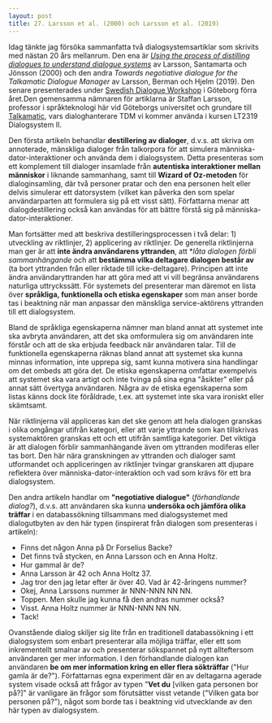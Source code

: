 ```yaml
---
layout: post
title: 27. Larsson et al. (2000) och Larsson et al. (2019)
---
```


Idag tänkte jag försöka sammanfatta två dialogsystemsartiklar som skrivits med nästan 20 års mellanrum. Den ena är [*Using the process of distilling dialogues to understand dialogue systems*](https://www.ida.liu.se/~arnjo82/papers/icslp-sllsaj-00.pdf) av Larsson, Santamarta och Jönsson (2000) och den andra *Towards negotiative dialogue for the Talkamatic Dialogue Manager* av Larsson, Berman och Hjelm (2019). Den senare presenterades under [Swedish Dialogue Workshop](https://sites.google.com/view/swedish-dialogue-workshop-2019/home) i Göteborg förra året.Den gemensamma nämnaren för artiklarna är Staffan Larsson, professor i språkteknologi här vid Göteborgs universitet och grundare till [Talkamatic](http://talkamatic.se/), vars dialoghanterare TDM vi kommer använda i kursen LT2319 Dialogsystem II.

Den första artikeln behandlar **destillering av dialoger**, d.v.s. att skriva om annoterade, mänskliga dialoger från talkorpora för att simulera människa-dator-interaktioner och använda dem i dialogsystem. Detta presenteras som ett komplement till dialoger insamlade från **autentiska interaktioner mellan människor** i liknande sammanhang, samt till **Wizard of Oz-metoden** för dialoginsamling, där två personer pratar och den ena personen helt eller delvis simulerar ett datorsystem (vilket kan påverka den som spelar användarparten att formulera sig på ett visst sätt). Författarna menar att dialogdestillering också kan användas för att bättre förstå sig på människa-dator-interaktioner. 

Man fortsätter med att beskriva destilleringsprocessen i två delar: 1) utveckling av riktlinjer, 2) applicering av riktlinjer. De generella riktlinjerna man ger är att **inte ändra användarens yttranden**, att **låta dialogen förbli sammanhängande* och att **bestämma vilka deltagare dialogen består av** (ta bort yttranden från eller riktade till icke-deltagare). Principen att inte ändra användaryttranden har att göra med att vi vill begränsa användarens naturliga uttryckssätt. För systemets del presenterar man däremot en lista över **språkliga, funktionella och etiska egenskaper** som man anser borde tas i beaktning när man anpassar den mänskliga service-aktörens yttranden till ett dialogsystem.  

Bland de språkliga egenskaperna nämner man bland annat att systemet inte ska avbryta användaren, att det ska omformulera sig om användaren inte förstår och att de ska erbjuda feedback när användaren talar. Till de funktionella egenskaperna räknas bland annat att systemet ska kunna minnas information, inte upprepa sig, samt kunna motivera sina handlingar om det ombeds att göra det. De etiska egenskaperna omfattar exempelvis att systemet ska vara artigt och inte tvinga på sina egna "åsikter" eller på annat sätt övertyga användaren. Några av de etiska egenskaperna som listas känns dock lite föråldrade, t.ex. att systemet inte ska vara ironiskt eller skämtsamt.

När riktlinjerna väl appliceras kan det ske genom att hela dialogen granskas i olika omgångar utifrån kategori, eller att varje yttrande som kan tillskrivas systemaktören granskas ett och ett utifrån samtliga kategorier. Det viktiga är att dialogen förblir sammanhängande även om yttranden modiferas eller tas bort. Den här nära granskningen av yttranden och dialoger samt utformandet och appliceringen av riktlinjer tvingar granskaren att djupare reflektera över människa-dator-interaktion och vad som krävs för ett bra dialogsystem.

Den andra artikeln handlar om **"negotiative dialogue"** (*förhandlande dialog?*), d.v.s. att användaren ska kunna **undersöka och jämföra olika träffar** i en databassökning tillsammans med dialogsystemet med dialogutbyten av den här typen (inspirerat från dialogen som presenteras i artikeln):<br>
- Finns det någon Anna på Dr Forselius Backe?<br>
- Det finns två stycken, en Anna Larsson och en Anna Holtz.<br>
- Hur gammal är de?<br>
- Anna Larsson är 42 och Anna Holtz 37.<br>
- Jag tror den jag letar efter är över 40. Vad är 42-åringens nummer?<br>
- Okej, Anna Larssons nummer är NNN-NNN NN NN.<br>
- Toppen. Men skulle jag kunna få den andras nummer också?<br>
- Visst. Anna Holtz nummer är NNN-NNN NN NN.<br> 
- Tack!<br>

Ovanstående dialog skiljer sig lite från en traditionell databassökning i ett dialogsystem som enbart presenterar alla möjliga träffar, eller ett som inkrementellt smalnar av och presenterar sökspannet på nytt allteftersom användaren ger mer information. I den förhandlande dialogen kan användaren **be om mer information kring en eller flera sökträffar** ("Hur gamla är de?"). Författarnas egna experiment där en av deltagarna agerade system visade också att frågor av typen "**Vet du** [vilken gata personen bor på?]" är vanligare än frågor som förutsätter visst vetande ("Vilken gata bor personen på?"), något som borde tas i beaktning vid utvecklande av den här typen av dialogsystem.
